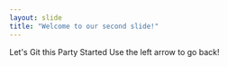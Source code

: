 ```yaml
---
layout: slide
title: "Welcome to our second slide!"
---
```

Let's Git this Party Started
Use the left arrow to go back!
